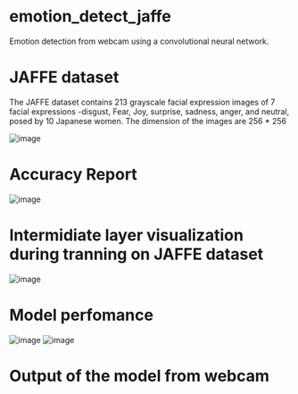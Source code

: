 # emotion_detect_jaffe

Emotion detection from webcam using a convolutional neural network.

# JAFFE dataset

The JAFFE dataset contains 213 grayscale facial expression images of 7 facial expressions -disgust, Fear, Joy, surprise, sadness, anger, and neutral, posed by 10 Japanese women.
The dimension of the images are 256 * 256

![image](https://user-images.githubusercontent.com/53126149/61595633-25ce1980-ac17-11e9-91bf-28859ad30614.png)



# Accuracy Report


![image](https://user-images.githubusercontent.com/53126149/61595707-3e8aff00-ac18-11e9-85c5-3ace3f9162f1.png)


# Intermidiate layer visualization during tranning on JAFFE dataset

![image](https://user-images.githubusercontent.com/53126149/61595717-68442600-ac18-11e9-9ec7-7dbb1f361cb7.png)


# Model perfomance

![image](https://user-images.githubusercontent.com/53126149/61595735-a80b0d80-ac18-11e9-9f31-1bd35d8e163f.png)
![image](https://user-images.githubusercontent.com/53126149/61595737-afcab200-ac18-11e9-9306-0cb87b2bb6f6.png)


# Output of the model from webcam
